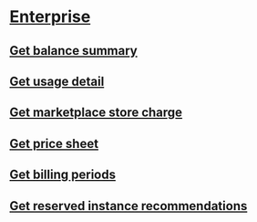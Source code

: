 # [Enterprise](https://docs.microsoft.com/azure/billing/billing-enterprise-api)
## [Get balance summary](enterprise/billing-enterprise-api-balance-summary.md)
## [Get usage detail](enterprise/billing-enterprise-api-usage-detail.md)
## [Get marketplace store charge](enterprise/billing-enterprise-api-marketplace-storecharge.md)
## [Get price sheet](enterprise/billing-enterprise-api-pricesheet.md)
## [Get billing periods](enterprise/billing-enterprise-api-billing-periods.md)
## [Get reserved instance recommendations](enterprise/billing-enterprise-api-reserved-instance-recommendation.md)
